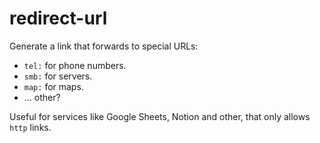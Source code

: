 # redirect-url
Generate a link that forwards to special URLs:
- `tel:` for phone numbers.
- `smb:` for servers.
- `map:` for maps.
- ... other?

Useful for services like Google Sheets, Notion and other, that only allows `http` links.

